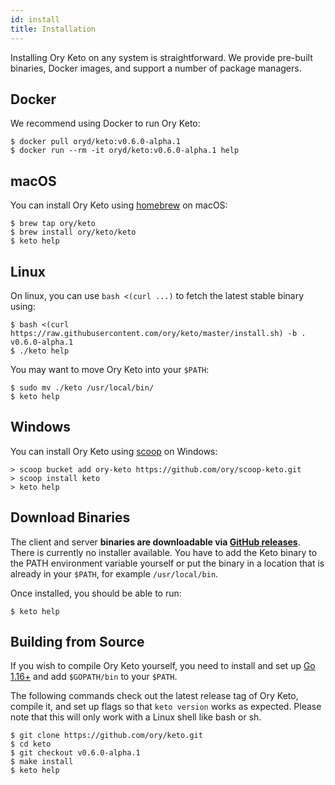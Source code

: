 ```yaml
---
id: install
title: Installation
---
```


Installing Ory Keto on any system is straightforward. We provide pre-built
binaries, Docker images, and support a number of package managers.

## Docker

We recommend using Docker to run Ory Keto:

```shell
$ docker pull oryd/keto:v0.6.0-alpha.1
$ docker run --rm -it oryd/keto:v0.6.0-alpha.1 help
```

## macOS

You can install Ory Keto using [homebrew](https://brew.sh/) on macOS:

```shell
$ brew tap ory/keto
$ brew install ory/keto/keto
$ keto help
```

## Linux

On linux, you can use `bash <(curl ...)` to fetch the latest stable binary
using:

```shell
$ bash <(curl https://raw.githubusercontent.com/ory/keto/master/install.sh) -b . v0.6.0-alpha.1
$ ./keto help
```

You may want to move Ory Keto into your `$PATH`:

```shell
$ sudo mv ./keto /usr/local/bin/
$ keto help
```

## Windows

You can install Ory Keto using [scoop](https://scoop.sh) on Windows:

```shell
> scoop bucket add ory-keto https://github.com/ory/scoop-keto.git
> scoop install keto
> keto help
```

## Download Binaries

The client and server **binaries are downloadable via
[GitHub releases](https://github.com/ory/keto/releases)**. There is currently no
installer available. You have to add the Keto binary to the PATH environment
variable yourself or put the binary in a location that is already in your
`$PATH`, for example `/usr/local/bin`.

Once installed, you should be able to run:

```shell
$ keto help
```

## Building from Source

If you wish to compile Ory Keto yourself, you need to install and set up
[Go 1.16+](https://golang.org/) and add `$GOPATH/bin` to your `$PATH`.

The following commands check out the latest release tag of Ory Keto, compile it,
and set up flags so that `keto version` works as expected. Please note that this
will only work with a Linux shell like bash or sh.

```shell
$ git clone https://github.com/ory/keto.git
$ cd keto
$ git checkout v0.6.0-alpha.1
$ make install
$ keto help
```
